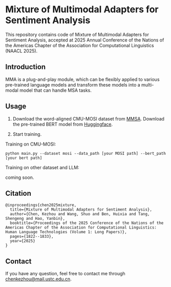 # Mixture of Multimodal Adapters for Sentiment Analysis

This repository contains code of Mixture of Multimodal Adapters for Sentiment Analysis, accepted at 2025 Annual Conference of the Nations of the Americas Chapter of the Association for Computational Linguistics (NAACL 2025).

## Introduction

MMA is a plug-and-play module, which can be flexibly applied to various pre-trained language models and transform these models into a multi-modal model that can handle MSA tasks.


## Usage

1. Download the word-aligned CMU-MOSI dataset from [MMSA](https://github.com/thuiar/MMSA). Download the pre-trained BERT model from [Huggingface](https://huggingface.co/google-bert/bert-base-uncased/tree/main).



2. Start training.

Training on CMU-MOSI:

```
python main.py --dataset mosi --data_path [your MOSI path] --bert_path [your bert path]
```
Training on other dataset and LLM:

coming soon.
## Citation
```
@inproceedings{chen2025mixture,
  title={Mixture of Multimodal Adapters for Sentiment Analysis},
  author={Chen, Kezhou and Wang, Shuo and Ben, Huixia and Tang, Shengeng and Hao, Yanbin},
  booktitle={Proceedings of the 2025 Conference of the Nations of the Americas Chapter of the Association for Computational Linguistics: Human Language Technologies (Volume 1: Long Papers)},
  pages={1822--1833},
  year={2025}
}
```

## Contact 
If you have any question, feel free to contact me through chenkezhou@mail.ustc.edu.cn.
